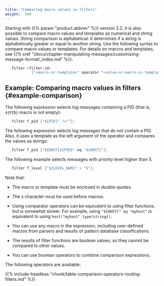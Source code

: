 ```yaml
---
title: "Comparing macro values in filters"
weight:  500
---
```

<!-- DISCLAIMER: This file is based on the syslog-ng Open Source Edition documentation https://github.com/balabit/syslog-ng-ose-guides/commit/2f4a52ee61d1ea9ad27cb4f3168b95408fddfdf2 and is used under the terms of The syslog-ng Open Source Edition Documentation License. The file has been modified by Axoflow. -->

Starting with {{% param "product.abbrev" %}} version 3.2, it is also possible to compare macro values and templates as numerical and string values. String comparison is alphabetical: it determines if a string is alphabetically greater or equal to another string. Use the following syntax to compare macro values or templates. For details on macros and templates, see {{% xref "/docs/chapter-manipulating-messages/customizing-message-format/_index.md" %}}.

```c
   filter <filter-id>
            {"<macro-or-template>" operator "<value-or-macro-or-template>"};

```


## Example: Comparing macro values in filters {#example-comparison}

The following expression selects log messages containing a PID (that is, `${PID}` macro is not empty):

```c
   filter f_pid {"${PID}" !=""};

```

The following expression selects log messages that do not contain a PID. Also, it uses a template as the left argument of the operator and compares the values as strings:

```c
   filter f_pid {"${HOST}${PID}" eq "${HOST}"};

```

The following example selects messages with priority level higher than 5.

```c
   filter f_level {"${LEVEL_NUM}" > "5"};

```


Note that:

  - The macro or template must be enclosed in double-quotes.

  - The `$` character must be used before macros.

  - Using comparator operators can be equivalent to using filter functions, but is somewhat slower. For example, using `"${HOST}" eq "myhost"` is equivalent to using `host("myhost" type(string))`.

  - You can use any macro in the expression, including user-defined macros from parsers and results of pattern database classifications.

  - The results of filter functions are boolean values, so they cannot be compared to other values.

  - You can use boolean operators to combine comparison expressions.

The following operators are available:

{{% include-headless "chunk/table-comparison-operators-routing-filters.md" %}}
